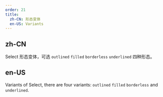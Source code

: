```yaml
---
order: 21
title:
  zh-CN: 形态变体
  en-US: Variants
---
```


## zh-CN

Select 形态变体，可选 `outlined` `filled` `borderless` `underlined` 四种形态。

## en-US

Variants of Select, there are four variants: `outlined` `filled` `borderless` and `underlined`.
